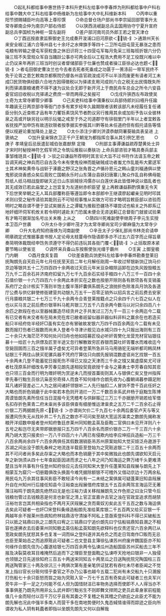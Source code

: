 <!-- { "loadSidebar": true } -->
　　○起礼科都给事中惠世扬于本科升吏科左给事中李春烨为刑科都给事中户科右给事中魏大中工科右给事中杨维新为左给事中大中礼科维新本科
　　○丙申以重阳节颁赐辅臣叶向高等上尊珍馔
　　○命总督仓场户部尚书李宗延回部管事升太常寺卿南企仲为南京户部右侍郎
　　○以狭西洮岷副总兵孟国用协守宁夏升宣府副总兵李国桢为神枢一营左副将
　　○差户部河南司员外郎王若之管天津仓
　　○丁酉巡按直隶监察御史王允成奏开浚浦口旧河原欲＜锍-釒＞通滁州天长来安全椒江浦六合等州县七十余圩之水俾旗手等四十二卫所屯田屯营无暴涨之患而屯粮有转输之便屯军获粒食之休旧识将三十四营屯军每月免采三班每班折银六分仍操三班不失营规众军自当踊跃公事亦可两全后以工程浩大费用不足工役既兴难以中止仍议来年再折三班当时创议者督储部臣于仕廉也赞成者操江臣徐必达也题＜锍-釒＞者屯田御史曹汝兰也今去者去死者死垂成之功匮于一篑涤前一带军民终不免于沦胥之患乞敕南京都察院仍督各州县官疏浚成河不以半涂而废更有请者河工未成□民货物俱经繇六合地方因得徵税以为驿递支用河成则六合之税无出民情既失所利而驿递廪粮诸费不得不速为议处合无即于新开河上于商民舟车总会之所令六安县委官炤旧收税以充驿递之费庶一举而两得之矣报可
　　○戊戌升狭西左布政使吴士奇为太常寺卿管少卿事
　　○己亥吏科给事中蒲秉权以兵部侍郎刘曰梧升任踰年趣装无日两京部寺等衙门亦多有累岁经年久踰期限者该敕该部凡未经履任复任诸臣分别久近查核才品有年力矍铄素饶风节者酌议另行推用其余或加衔予告以全彼林泉之高或开缺另铨以明示玩愒之戒至于外之司道郡守有徘徊里门半年以上者宜敕各省抚按严加申饬有故违钦限者按季据实参报其川黔等处未任道府但有假托请告等情便以规避论重加降处上是之
　　○太仆添注少卿刘洪谟恭献冏署葵输具表呈进  上褒纳之
　　○加升皇亲锦衣卫正千户王朝宠为都指挥佥事从其引例乞恩也
　　○庚子  孝靖皇后忌辰遣彭城伯张嘉猷祭  定陵
　　○刑部主事谭谦益疏荐楚黄处士异才宋时时秘授神符乞假军师之令筑坛推毂以奏肤功  上命兵部咨验才略具奏兵部主事邹维琏具＜锍-釒＞驳之曰谦益所荐明时其言论大旨不过书符作法请玉帝之敕旨调天阙之神兵而已自古及今未有使鬼役神而能破贼成功者蚩尤作乱能布大雾逑军士其术神矣黄帝与战斩于涿鹿之野汉之张角晋之卢循孙恩元之韩山童刘福通俱以使鬼邪说烧香惑众矣后竟败亡国朝永乐时山东蒲台县妖妇唐寨儿聚众作乱自称佛母能剪纸人纸马相战旋即破灭近日山东妖贼徐鸿儒亦以白莲伏诛此皆借神说以倡乱者也其无成效已若此庙堂之上岂宜复为左道树赤帜臣望  皇上再敕谦益斟酌慎重无令天下后世笑举朝之无人耳兵部覆称臣等遵旨即令本部郎中王继谟廖起巘亲见明时叩其术则曰受之秘传请验其能则云不可轻视事惟从实做方可验才略明旨敕臣部以咨验而明时之略自谓不便于显试矣据舌上之谭辄为推毂恐疆场不堪尝试也榆关之外即系辽地奸细环伺军机攸关若令明时遽赴关门恐属未便合无咨送蓟辽总督衙门就彼试验果有才略可据渐加名号出关未晚  上从之
　　○荫四川死难副使李继周子李元生实授本卫百户世袭
　　○升太仆寺少卿叶茂才为太常寺卿尚宝司少卿麻僖为太常寺少卿
　　○升大名府知府唐焕为河南副使
　　○辛丑太子少保礼部尚书林尧俞请申明章疏定式惟据事直书按人定论毋太枝蔓毋作隐语即多亦不过五六百字而止得旨章奏简明体裁既经申饬务须遵守不得仍前违玩其各衙门覆＜锍-釒＞止括取原本紧要节略以使省览
　　○调怀来兵备山东按察使张光缙于霸州
　　○壬寅  上御皇极门内朝
　　○酉月食亥复圆
　　○钦差查勘兵饷吏科左给事中李春烨勘奏登莱旧抚陶朗先自天启元年七月任抚至天启二年七月解任刚周一年收过帑银新饷辽饷马价京边等银共五十二万四百四十余两收过天启元年米豆杂粮除运卸在边失风毁毁粮五万九千二百余石并济南府扣留九万七千九百余石实经手粮四十八万三千一百四十余石值价银一十六万四百六十余两此本折实在之数也按册开除则各有款项各有支销虽系府厅之会计核实下落则半饱士腹半落奸囊俱系朗先之浪抛折色除淮兵月饷及各道厅公费与供亿鲜使修衙建营共动银九万五千一百零正销外以招兵言之前后费去安家行月廪粮共银二十七万三千九十余两令合青登莱按籍点之只余四千六七百之似人在也以买马言之前后费价银草料马乾共银三万五千八百余两今数马以对只余四百八十余匹之款叚在也以至器械置造尽经贪弁之手共发过三万九千一百三十余两迄今二载有已交者有未交者有在局未完在库已敝者祇留似器非器似料非料之赢余在也若造买船只半经府佐半经奸□虽有实在亦有冒破故发银六万四千四百余两迄今二载有未见数而报打伤者已报数而尚未入登者今寻津计舰见泊水城只四十九只报出海则有三百二十余只大海茫茫不知何处问归舟也他如招募匠役必听奸胥樊化龙营充材官钻银往募十一给匠十九供僄及匠至半途又忽行解散致穷匠吞银而莫吐奸胥覆水而难收迄今空毙囹圄而三百之镪半属子虚矣尤可异者登莱所急非马马用骆驼无端听都司韩凤林钻银三千两往山狭买驼骡兵器不凭府厅算估只向朗先报销混数虚诓尚乞找银一百五十余两未几登不能蓄驼日报死伤不得已又投之天津而三千余之镪又属虚糜矣尤可讶者杜茂原系奸细改名李芳春见朗先遂相投契竟欲授千金与之募勇士李芳春自知其诳也只领三百金而行明为赠奸明为赏逆未几而授首藁街则其人与银俱亡矣又登州指挥李先春行黜生员徐沆枭恶穷奇择人而食不知何缘作合朗先收为心腹朝谒暮参蹑足附耳凡诸奸营差必二人为之居间诸奸领银听二人先行抽扣二人冒饷不啻千百此任奸之大略也而折色销磨于此中矣若本色则开浥烂一万二千数百余系武弁杨于庭黜生陈博周谟皆朗先素所信任当日混报今无凭稽考与供鲜赈辽三万三千亦据册开销若给军借名扣存折色莱青二府未粜尚多该臣俱查有细册惟运津粜卖之五万二千二百余石止得价银二万两据朗先原＜锍-釒＞亦谓尚欠价二千九百七十余两后委官卢天与等又报遭风伤失无从找补并二千九百之数亦不可问矣至胡大宽运苏粜卖之数朗先揭称发粮开洋炤数申报者登州知府鲁廷彦莱州同知鲍孟英及臣鞫二官俱曰未见开洋则八十五号之船岂尽无夹带即据册报只五万四千八百余名而原价银亦二万一千三百六十余两乃胡大宽只报卖价一万八千四百六十八两已有侵欺内给李应坤招兵造船一万三千八百余两尚余四千六百余两俱任其假数溷销臣吊苏州原案始知大觉买妓泛舟遨游于苏湖之间出没于朗先桑梓之地流连半载臣至登始为之究赃追银二千三百五十余两而其不可问者尚多矣此存粜之大略也而本色销磨于其中矣微独此也朗先谓欲知天启元年之新饷须从四十七年查起臣因进而求之七八年之间乃知海运之弊万绪千头更难清楚且当年共事有升任登州知府徐应元去任同知宋大奎升任蓬莱知县叚展与朗先上下相蒙互为窟穴一切册籍俱改头换面今难凭据除额银不可稽外又借动京边十万两余私用民屯九万余其往事风影臣不敢轻渎今尚有一二未结之案俱属可疑蓬莱旧知县叚展升自在州知州行后接任知县今汪裕查出叚展借府库银五千五百余两驾言海运茫无著落汪裕鸣于朗先朗先绝然曰无是也汪裕力请关移叚展朗先又作色拒之曰汝只管今后钱粮勿管过去钱粮恶是何言也新官之清上官正宜嘉许去官之浊在官政宜追求而胡禁汪裕勿言岂其共相染指也不两月天厌叚展之贪而膏奴刃矣此五千五百之数与海运俱去矣此可疑者一也奸□宋登科夤缘造船朗先准给莱库银二千五百两又给买豆银一千两越年余不报莱州告病知府林铭鼎洁守清操不阿私上意亟索登科科不得已买破船五只以抵之铭鼎曰执之三朗先曰宥之三铭鼎曰宁追价朗先曰宁估船铭鼎知县溷之不相容也遂拂衣去后委莱州同知鲍孟英估船孟英知朗先欲释科也仅责还官六百余两已从宽政矣朗先犹怒其多也复准一词而纵之登科遂并其舟负之而走日驾南作□贩而无忌也臣至莱始击之而追原赃此可疑者二也文登县主簿徐弘谏苏州府废弁魏国臣亦不知何缘作合朗先信为心腹遂给银七万四百余两令弘谏瓜州造船国臣苏州买船去三年不报及决裂莫收耳目难掩然后追而下之理臣至登面鞫之弘谏呼天抢地曰银非一人独侵也领银之日先送徐知府三百五十两送宋同知五十两至瓜之日送陶抚院兄陶国柱三百两送陶管家三十两及徐沆三十两俱次第有差亲笔供证犹若有吞吐未尽者臣闻之不觉发上指曰官长分赃何怪乎委官之不办乃公事也越今五载二犯尚有未交船九十只溷报打伤船七十余只臣怒而笞之始为究赃入官一万七千五百有奇矣此可疑者三也夫军兴旁牛非一手一足之力何能不任人但为国惜财洁已率物务选择而使即不人人得当亦不事事俱差乃朗先所用非幺么武弁即行黜劣生不则即舞文捍罔之吏员此辈身家前程能值几十金而轻付以百千万亿乎且有其委之不复稽之有其稽之仍欲庇之此臣尤不能为朗先解也况此中强半多南人而营干多在南地势便时久鬼态蜮情谁得而踪迹之臣向所谓收为私人阴有耗蠹者即指以坐朗先朗先又何以自解哉
